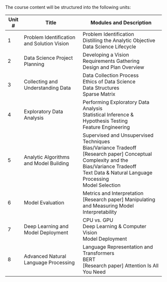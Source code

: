 The course content will be structured into the following units:

| Unit # | Title                                      | Modules and Description                                                                                                                                                                                 |
|--------|--------------------------------------------|---------------------------------------------------------------------------------------------------------------------------------------------------------------------------------------------------------|
| 1      | Problem Identification and Solution Vision | Problem Identification<br>Distilling the Analytic Objective<br>Data Science Lifecycle                                                                                                                   |
| 2      | Data Science Project Planning              | Developing a Vision<br>Requirements Gathering<br>Design and Plan Overview                                                                                                                               |
| 3      | Collecting and Understanding Data          | Data Collection Process<br>Ethics of Data Science<br>Data Structures<br>Sparse Matrix                                                                                                                   |
| 4      | Exploratory Data Analysis                  | Performing Exploratory Data Analysis<br>Statistical Inference & Hypothesis Testing<br>Feature Engineering                                                                                               |
| 5      | Analytic Algorithms and Model Building     | Supervised and Unsupervised Techniques<br>Bias/Variance Tradeoff<br>[Research paper] Conceptual Complexity and the Bias/Variance Tradeoff<br>Text Data & Natural Language Processing<br>Model Selection |
| 6      | Model Evaluation                           | Metrics and Interpretation<br>[Research paper] Manipulating and Measuring Model Interpretability                                                                                 |
| 7      | Deep Learning and Model Deployment         | CPU vs. GPU<br>Deep Learning & Computer Vision<br>Model Deployment                                                                                                                                      |
| 8      | Advanced Natural Language Processing       | Language Representation and Transformers<br>BERT<br>[Research paper] Attention Is All You Need                                                                                                          |